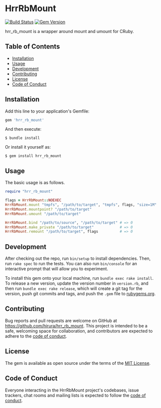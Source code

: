 # HrrRbMount

[![Build Status](https://travis-ci.com/hirura/hrr_rb_mount.svg?branch=master)](https://travis-ci.com/hirura/hrr_rb_mount)
[![Gem Version](https://badge.fury.io/rb/hrr_rb_mount.svg)](https://badge.fury.io/rb/hrr_rb_mount)

hrr_rb_mount is a wrapper around mount and umount for CRuby.

## Table of Contents

- [Installation](#installation)
- [Usage](#usage)
- [Development](#development)
- [Contributing](#contributing)
- [License](#license)
- [Code of Conduct](#code-of-conduct)

## Installation

Add this line to your application's Gemfile:

```ruby
gem 'hrr_rb_mount'
```

And then execute:

    $ bundle install

Or install it yourself as:

    $ gem install hrr_rb_mount

## Usage

The basic usage is as follows.

```ruby
require "hrr_rb_mount"

flags = HrrRbMount::NOEXEC
HrrRbMount.mount "tmpfs", "/path/to/target", "tmpfs", flags, "size=1M" # => 0
HrrRbMount.mountpoint? "/path/to/target"                               # => true
HrrRbMount.umount "/path/to/target"                                    # => 0

HrrRbMount.bind "/path/to/source", "/path/to/target" # => 0
HrrRbMount.make_private "/path/to/target"            # => 0
HrrRbMount.remount "/path/to/target", flags          # => 0
```

## Development

After checking out the repo, run `bin/setup` to install dependencies. Then, run `rake spec` to run the tests. You can also run `bin/console` for an interactive prompt that will allow you to experiment.

To install this gem onto your local machine, run `bundle exec rake install`. To release a new version, update the version number in `version.rb`, and then run `bundle exec rake release`, which will create a git tag for the version, push git commits and tags, and push the `.gem` file to [rubygems.org](https://rubygems.org).

## Contributing

Bug reports and pull requests are welcome on GitHub at https://github.com/hirura/hrr_rb_mount. This project is intended to be a safe, welcoming space for collaboration, and contributors are expected to adhere to the [code of conduct](https://github.com/hirura/hrr_rb_mount/blob/master/CODE_OF_CONDUCT.md).


## License

The gem is available as open source under the terms of the [MIT License](https://opensource.org/licenses/MIT).

## Code of Conduct

Everyone interacting in the HrrRbMount project's codebases, issue trackers, chat rooms and mailing lists is expected to follow the [code of conduct](https://github.com/hirura/hrr_rb_mount/blob/master/CODE_OF_CONDUCT.md).
